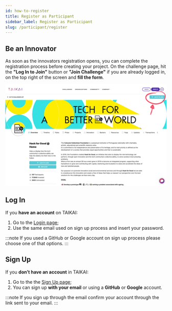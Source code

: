 ```yaml
---
id: how-to-register
title: Register as Participant
sidebar_label: Register as Participant
slug: /participant/register
---
```


## Be an Innovator

As soon as the innovators registration opens, you can complete the registration process before creating your project. On the challenge page, hit the **"Log In to Join"** button or **"Join Challenge"** if you are already logged in, on the top right of the screen and **fill the form**.

![img](../../static/img/participant/how-to-register-01.jpg)

## Log In

If you **have an account** on TAIKAI:

1. Go to the [Login page](https://taikai.network/login);
2. Use the same email used on sign up process and insert your password.

:::note
If you used a GitHub or Google account on sign up process please choose one of that options.
:::

## Sign Up

If you **don’t have an account** in TAIKAI:

1. Go to the the [Sign Up page](https://taikai.network/signup);
2. You can sign up **with your email** or using a **GitHub** or **Google** account.

:::note
If you sign up through the email confirm your account through the link sent to your email.
:::